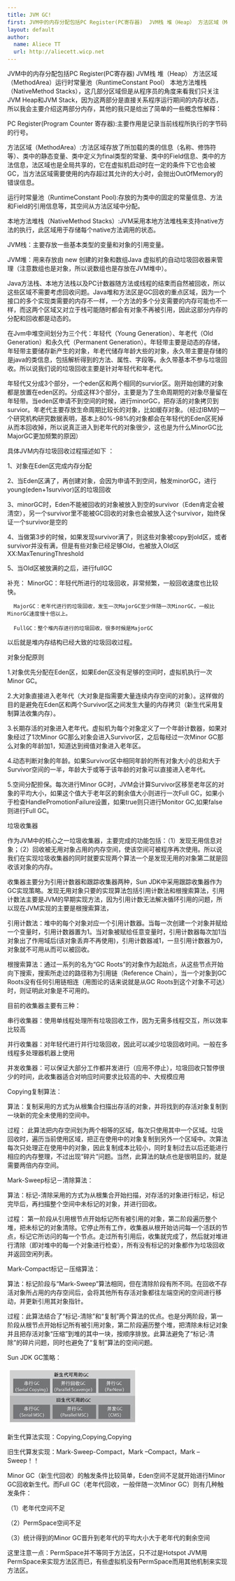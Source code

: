 ```yaml
---
title: JVM GC!
first: JVM中的内存分配包括PC Register(PC寄存器)  JVM栈 堆（Heap） 方法区域（MethodArea）运行时常量池（RuntimeConstant Pool） 本地方法堆栈（NativeMethod Stacks），这几部分区域但是从程序员的角度来看我们只关注JVM Heap和JVM Stack，因为这两部分是直接关系程序运行期间的内存状态，所以我会主要介绍这两部分内存，其他的我只是给出了简单的一些概念性解释：
layout: default
author:
  name: Aliece TT
  url: http://aliecett.wicp.net
---
```


JVM中的内存分配包括PC Register(PC寄存器)  JVM栈 堆（Heap） 方法区域（MethodArea）运行时常量池（RuntimeConstant Pool） 本地方法堆栈（NativeMethod Stacks），这几部分区域但是从程序员的角度来看我们只关注JVM Heap和JVM Stack，因为这两部分是直接关系程序运行期间的内存状态，所以我会主要介绍这两部分内存，其他的我只是给出了简单的一些概念性解释：

PC Register(Program Counter  寄存器):主要作用是记录当前线程所执行的字节码的行号。

方法区域（MethodArea）:方法区域存放了所加载的类的信息（名称、修饰符等）、类中的静态变量、类中定义为final类型的常量、类中的Field信息、类中的方法信息，法区域也是全局共享的，它在虚拟机启动时在一定的条件下它也会被GC，当方法区域需要使用的内存超过其允许的大小时，会抛出OutOfMemory的错误信息。

运行时常量池（RuntimeConstant Pool):存放的为类中的固定的常量信息、方法和Field的引用信息等，其空间从方法区域中分配。

本地方法堆栈（NativeMethod Stacks）:JVM采用本地方法堆栈来支持native方法的执行，此区域用于存储每个native方法调用的状态。

JVM栈：主要存放一些基本类型的变量和对象的引用变量。

JVM堆：用来存放由 new 创建的对象和数组Java 虚拟机的自动垃圾回收器来管理（注意数组也是对象，所以说数组也是存放在JVM堆中）。

Java方法栈、本地方法栈以及PC计数器随方法或线程的结束而自然被回收，所以这些区域不需要考虑回收问题。Java堆和方法区是GC回收的重点区域，因为一个接口的多个实现类需要的内存不一样，一个方法的多个分支需要的内存可能也不一样，而这两个区域又对立于栈可能随时都会有对象不再被引用，因此这部分内存的分配和回收都是动态的。


在Jvm中堆空间划分为三个代：年轻代（Young Generation）、年老代（Old Generation）和永久代（Permanent Generation）。年轻带主要是动态的存储，年轻带主要储存新产生的对象，年老代储存年龄大些的对象，永久带主要是存储的是java的类信息，包括解析得到的方法、属性、字段等。永久带基本不参与垃圾回收。所以说我们说的垃圾回收主要是针对年轻代和年老代。

年轻代又分成3个部分，一个eden区和两个相同的survior区。刚开始创建的对象都是放置在eden区的。分成这样3个部分，主要是为了生命周期短的对象尽量留在年轻带。当eden区申请不到空间的时候，进行minorGC，把存活的对象拷贝到survior。年老代主要存放生命周期比较长的对象，比如缓存对象。（经过IBM的一个研究机构研究数据表明，基本上80%-98%的对象都会在年轻代的Eden区死掉从而本回收掉，所以说真正进入到老年代的对象很少，这也是为什么MinorGC比MajorGC更加频繁的原因）

具体JVM内存垃圾回收过程描述如下 ：

1、对象在Eden区完成内存分配

2、当Eden区满了，再创建对象，会因为申请不到空间，触发minorGC，进行young(eden+1survivor)区的垃圾回收

3、minorGC时，Eden不能被回收的对象被放入到空的survivor（Eden肯定会被清空），另一个survivor里不能被GC回收的对象也会被放入这个survivor，始终保证一个survivor是空的

4、当做第3步的时候，如果发现survivor满了，则这些对象被copy到old区，或者survivor并没有满，但是有些对象已经足够Old，也被放入Old区 XX:MaxTenuringThreshold

5、当Old区被放满的之后，进行fullGC

补充： MinorGC：年轻代所进行的垃圾回收，非常频繁，一般回收速度也比较快。

      MajorGC：老年代进行的垃圾回收，发生一次MajorGC至少伴随一次MinorGC，一般比MinorGC速度慢十倍以上。

      FullGC：整个堆内存进行的垃圾回收，很多时候是MajorGC

以后就是堆内存结构已经大致的垃圾回收过程。

对象分配原则

1.对象优先分配在Eden区，如果Eden区没有足够的空间时，虚拟机执行一次Minor GC。

2.大对象直接进入老年代（大对象是指需要大量连续内存空间的对象）。这样做的目的是避免在Eden区和两个Survivor区之间发生大量的内存拷贝（新生代采用复制算法收集内存）。

3.长期存活的对象进入老年代。虚拟机为每个对象定义了一个年龄计数器，如果对象经过了1次Minor GC那么对象会进入Survivor区，之后每经过一次Minor GC那么对象的年龄加1，知道达到阀值对象进入老年区。

4.动态判断对象的年龄。如果Survivor区中相同年龄的所有对象大小的总和大于Survivor空间的一半，年龄大于或等于该年龄的对象可以直接进入老年代。

5.空间分配担保。每次进行Minor GC时，JVM会计算Survivor区移至老年区的对象的平均大小，如果这个值大于老年区的剩余值大小则进行一次Full GC，如果小于检查HandlePromotionFailure设置，如果true则只进行Monitor GC,如果false则进行Full GC。


垃圾收集器

作为JVM中的核心之一垃圾收集器，主要完成的功能包括：（1）发现无用信息对象；（2）回收被无用对象占用的内存空间，使该空间可被程序再次使用。所以说我们在实现垃圾收集器的同时就要实现两个算法一个是发现无用的对象第二就是回收该对象的内存。

收集器主要分为引用计数器和跟踪收集器两种，Sun JDK中采用跟踪收集器作为GC实现策略。发现无用对象只要的实现算法包括引用计数法和根搜索算法，引用计数法主要是JVM的早期实现方法，因为引用计数无法解决循环引用的问题，所以现在JVM实现的主要是根搜索算法，

引用计数法：堆中的每个对象对应一个引用计数器。当每一次创建一个对象并赋给一个变量时，引用计数器置为1。当对象被赋给任意变量时，引用计数器每次加1当对象出了作用域后(该对象丢弃不再使用)，引用计数器减1，一旦引用计数器为0，对象就不可用从而可以被回收。 

根搜索算法：通过一系列的名为“GC Roots”的对象作为起始点，从这些节点开始向下搜索，搜索所走过的路径称为引用链（Reference Chain），当一个对象到GC Roots没有任何引用链相连（用图论的话来说就是从GC Roots到这个对象不可达）时，则证明此对象是不可用的。

目前的收集器主要有三种：

串行收集器：使用单线程处理所有垃圾回收工作，因为无需多线程交互，所以效率比较高

并行收集器：对年轻代进行并行垃圾回收，因此可以减少垃圾回收时间。一般在多线程多处理器机器上使用

并发收集器：可以保证大部分工作都并发进行（应用不停止），垃圾回收只暂停很少的时间，此收集器适合对响应时间要求比较高的中、大规模应用

Copying复制算法：

 算法：复制采用的方式为从根集合扫描出存活的对象，并将找到的存活对象复制到一块新的完全未使用的空间中。
 
 过程： 此算法把内存空间划为两个相等的区域，每次只使用其中一个区域。垃圾回收时，遍历当前使用区域，把正在使用中的对象复制到另外一个区域中。次算法每次只处理正在使用中的对象，因此复制成本比较小，同时复制过去以后还能进行相应的内存整理，不过出现“碎片”问题。当然，此算法的缺点也是很明显的，就是需要两倍内存空间。
 

Mark-Sweep标记－清除算法：
 
 算法：标记-清除采用的方式为从根集合开始扫描，对存活的对象进行标记，标记完毕后，再扫描整个空间中未标记的对象，并进行回收。
 
 过程： 第一阶段从引用根节点开始标记所有被引用的对象，第二阶段遍历整个堆，把未标记的对象清除。它停止所有工作，收集器从根开始访问每一个活跃的节点，标记它所访问的每一个节点。走过所有引用后，收集就完成了，然后就对堆进行清除（即对堆中的每一个对象进行检查），所有没有标记的对象都作为垃圾回收并返回空闲列表。
 
 
Mark-Compact标记－压缩算法：
 
 算法：标记阶段与“Mark-Sweep”算法相同，但在清除阶段有所不同。在回收不存活对象所占用的内存空间后，会将其他所有存活对象都往左端空闲的空间进行移动，并更新引用其对象指针。

过程：此算法结合了“标记-清除”和“复制”两个算法的优点。也是分两阶段，第一阶段从根节点开始标记所有被引用对象，第二阶段遍历整个堆，把清除未标记对象并且把存活对象“压缩”到堆的其中一块，按顺序排放。此算法避免了“标记-清除”的碎片问题，同时也避免了“复制”算法的空间问题。

Sun JDK GC策略：

<p><img src="/assets/images/jdk_gc.jpg"></p>

新生代算法实现：Copying,Copying,Copying

旧生代算发实现：Mark-Sweep-Compact，Mark –Compact，Mark –Sweep！！

Minor GC（新生代回收）的触发条件比较简单，Eden空间不足就开始进行Minor GC回收新生代。而Full GC（老年代回收，一般伴随一次Minor GC）则有几种触发条件：

（1）老年代空间不足

（2）PermSpace空间不足

（3）统计得到的Minor GC晋升到老年代的平均大小大于老年代的剩余空间

这里注意一点：PermSpace并不等同于方法区，只不过是Hotspot JVM用PermSpace来实现方法区而已，有些虚拟机没有PermSpace而用其他机制来实现方法区。